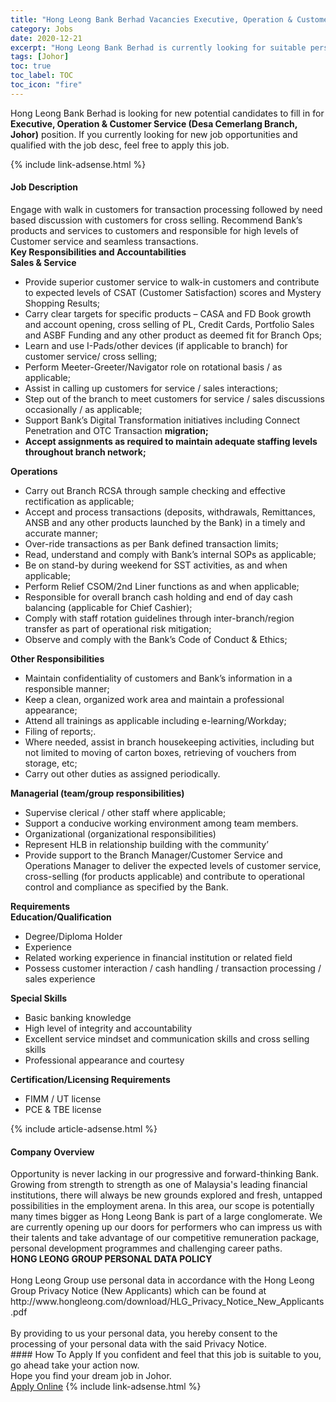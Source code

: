 ```yaml
---
title: "Hong Leong Bank Berhad Vacancies Executive, Operation & Customer Service (Desa Cemerlang Branch, Johor)" 
category: Jobs 
date: 2020-12-21 
excerpt: "Hong Leong Bank Berhad is currently looking for suitable person to fill in the Executive, Operation & Customer Service (Desa Cemerlang Branch, Johor) which positioned at Johor" 
tags: [Johor] 
toc: true 
toc_label: TOC 
toc_icon: "fire" 
--- 
```


<p>Hong Leong Bank Berhad is looking for new potential candidates to fill in for <b>Executive, Operation & Customer Service (Desa Cemerlang Branch, Johor)</b> position. If you currently looking for new job opportunities and qualified with the job desc, feel free to apply this job.
</p>{% include link-adsense.html %} 
<div><div><div><h4>Job Description</h4></div></div><div><div><span><div><div><div>Engage with walk in customers for transaction processing followed by need based discussion with customers for cross selling. Recommend Bank&#8217;s products and services to customers and responsible for high levels of Customer service and seamless transactions.</div><div><strong>Key Responsibilities and Accountabilities</strong></div><div><strong>Sales &amp; Service</strong></div><ul><li>Provide superior customer service to walk-in customers and contribute to expected levels of CSAT (Customer Satisfaction) scores and Mystery Shopping Results;</li><li>Carry clear targets for specific products &#8211; CASA and FD Book growth and account opening, cross selling of PL, Credit Cards, Portfolio Sales and ASBF Funding and any other product as deemed fit for Branch Ops;</li><li>Learn and use I-Pads/other devices (if applicable to branch) for customer service/ cross selling;</li><li>Perform Meeter-Greeter/Navigator role on rotational basis / as applicable;</li><li>Assist in calling up customers for service / sales interactions;</li><li>Step out of the branch to meet customers for service / sales discussions occasionally / as applicable;</li><li>Support Bank&#8217;s Digital Transformation initiatives including Connect Penetration and OTC Transaction <strong>migration;</strong></li><li><strong>Accept assignments as required to maintain adequate staffing levels throughout branch network;</strong></li></ul><div><strong>Operations</strong></div><ul><li>Carry out Branch RCSA through sample checking and effective rectification as applicable;</li><li>Accept and process transactions (deposits, withdrawals, Remittances, ANSB and any other products launched by the Bank) in a timely and accurate manner;</li><li>Over-ride transactions as per Bank defined transaction limits;</li><li>Read, understand and comply with Bank&#8217;s internal SOPs as applicable;</li><li>Be on stand-by during weekend for SST activities, as and when applicable;</li><li>Perform Relief CSOM/2nd Liner functions as and when applicable;</li><li>Responsible for overall branch cash holding and end of day cash balancing (applicable for Chief Cashier);</li><li>Comply with staff rotation guidelines through inter-branch/region transfer as part of operational risk mitigation;</li><li>Observe and comply with the Bank&#8217;s Code of Conduct &amp; Ethics;</li></ul><div><strong>Other Responsibilities</strong></div><ul><li>Maintain confidentiality of customers and Bank&#8217;s information in a responsible manner;</li><li>Keep a clean, organized work area and maintain a professional appearance;</li><li>Attend all trainings as applicable including e-learning/Workday;</li><li>Filing of reports;.</li><li>Where needed, assist in branch housekeeping activities, including but not limited to moving of carton boxes, retrieving of vouchers from storage, etc;</li><li>Carry out other duties as assigned periodically.</li></ul><div><strong>Managerial (team/group responsibilities)</strong></div><ul><li>Supervise clerical / other staff where applicable;</li><li>Support a conducive working environment among team members.</li><li>Organizational (organizational responsibilities)</li><li>Represent HLB in relationship building with the community&#8217;</li><li>Provide support to the Branch Manager/Customer Service and Operations Manager to deliver the expected levels of customer service, cross-selling (for products applicable) and contribute to operational control and compliance as specified by the Bank.</li></ul><div><strong>Requirements</strong></div><div><strong>Education/Qualification</strong></div><ul><li>Degree/Diploma Holder</li><li>Experience</li><li>Related working experience in financial institution or related field</li><li>Possess customer interaction / cash handling / transaction processing / sales experience</li></ul><div><strong>Special Skills</strong></div><ul><li>Basic banking knowledge</li><li>High level of integrity and accountability</li><li>Excellent service mindset and communication skills and cross selling skills</li><li>Professional appearance and courtesy</li></ul><div><strong>Certification/Licensing Requirements</strong></div><ul><li>FIMM / UT license</li><li>PCE &amp; TBE license</li></ul></div></div></span></div></div></div> 
{% include article-adsense.html %} 
<div><div><div><h4>Company Overview</h4></div></div><div><div><span><div><div>
	Opportunity is never lacking in our progressive and forward-thinking Bank. Growing from strength to strength as one of Malaysia's leading financial institutions, there will always be new grounds explored and fresh, untapped possibilities in the employment arena. In this area, our scope is potentially many times bigger as Hong Leong Bank is part of a large conglomerate. We are currently opening up our doors for performers who can impress us with their talents and take advantage of our competitive remuneration package, personal development programmes and challenging career paths.</div>
<div>
<strong>HONG LEONG GROUP PERSONAL DATA POLICY</strong><br>
	&#160;</div>
<div>
	Hong Leong Group use personal data in accordance with the Hong Leong Group Privacy Notice (New Applicants) which can be found at http://www.hongleong.com/download/HLG_Privacy_Notice_New_Applicants.pdf<br>
	&#160;</div>
<div>
	By providing to us your personal data, you hereby consent to the processing of your personal data with the said Privacy Notice.</div></div></span></div></div></div> 
#### How To Apply 
If you confident and feel that this job is suitable to you, go ahead take your action now. <br/> 
Hope you find your dream job in Johor. <br/> 
<a href="https://www.jobstreet.com.my/en/job/executive-operation-customer-service-desa-cemerlang-branch-johor-4448202?jobId=jobstreet-my-job-4448202&sectionRank=2&token=0~1bc18f33-a2aa-4d5b-ab91-8047d02eb5b3&fr=SRP%20View%20In%20New%20Ta" class="btn btn--info" target="_blank" rel="nofollow noopenner">Apply Online</a> 
{% include link-adsense.html %} 